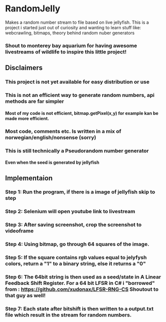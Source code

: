 # RandomJelly
Makes a random number stream to file based on live jellyfish. 
This is a project i started just out of curiosity and wanting to learn stuff like: webcrawling, bitmaps, theory behind random nuber generators 
### Shout to monterey bay aquarium for having awesome livestreams of wildlife to inspire this little project!

## Disclaimers

### This project is not yet available for easy distribution or use 

### This is not an efficient way to generate random numbers, api methods are far simpler 
#### Most of my code is not efficient, bitmap.getPixel(x,y) for example kan be made more efficient.
### Most code, comments etc. Is written in a mix of norwegian/english/nonsense (sorry)

### This is still technically a Pseudorandom number generator
#### Even when the seed is generated by jellyfish 

## Implementaion 
### Step 1: Run the program, if there is a image of jellyfish skip to step 
### Step 2: Selenium will open youtube link to livestream 
### Step 3: After saving screenshot, crop the screenshot to videoframe 
### Step 4: Using bitmap, go through 64 squares of the image.
### Step 5: If the square contains rgb values equal to jelyfysh colors, return a "1" to a binary string, else it returns a "0"
### Step 6: The 64bit string is then used as a seed/state in A Linear Feedback Shift Register. For a 64 bit LFSR in C# i "borrowed" from : https://github.com/xudonax/LFSR-RNG-CS Shoutout to that guy as well! 
### Step 7: Each state after bitshift is then written to a output.txt file which result in the stream for random numbers. 

